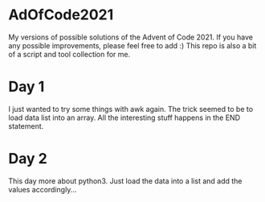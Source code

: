 # AdOfCode2021

My versions of possible solutions of the Advent of Code 2021. If you have any possible improvements, please feel free to add :) This repo is also a bit of a script and tool collection for me.

# Day 1
I just wanted to try some things with awk again. The trick seemed to be to load data list into an array. All the interesting stuff happens in the END statement.

# Day 2
This day more about python3. Just load the data into a list and add the values accordingly...

